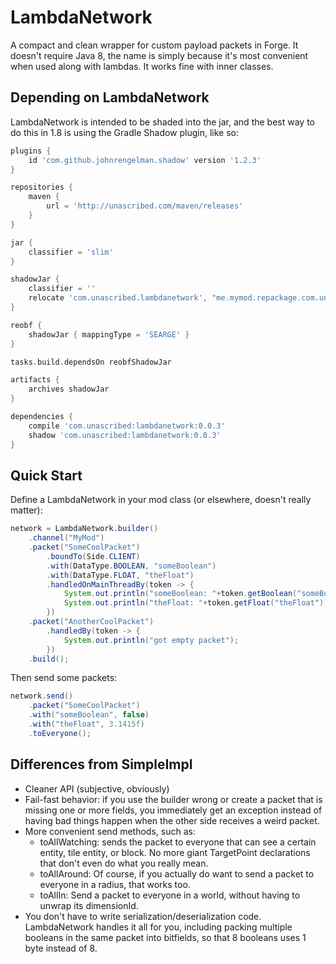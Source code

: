 # LambdaNetwork
A compact and clean wrapper for custom payload packets in Forge. It doesn't
require Java 8, the name is simply because it's most convenient when used along
with lambdas. It works fine with inner classes.

## Depending on LambdaNetwork
LambdaNetwork is intended to be shaded into the jar, and the best way to do this
in 1.8 is using the Gradle Shadow plugin, like so:
```gradle
plugins {
	id 'com.github.johnrengelman.shadow' version '1.2.3'
}

repositories {
	maven {
		url = 'http://unascribed.com/maven/releases'
	}
}

jar {
	classifier = 'slim'
}

shadowJar {
	classifier = ''
	relocate 'com.unascribed.lambdanetwork', "me.mymod.repackage.com.unascribed.lambdanetwork"
}

reobf {
	shadowJar { mappingType = 'SEARGE' }
}

tasks.build.dependsOn reobfShadowJar

artifacts {
	archives shadowJar
}

dependencies {
	compile 'com.unascribed:lambdanetwork:0.0.3'
	shadow 'com.unascribed:lambdanetwork:0.0.3'
}
```

## Quick Start
Define a LambdaNetwork in your mod class (or elsewhere, doesn't really matter):
```java
network = LambdaNetwork.builder()
	.channel("MyMod")
	.packet("SomeCoolPacket")
		.boundTo(Side.CLIENT)
		.with(DataType.BOOLEAN, "someBoolean")
		.with(DataType.FLOAT, "theFloat")
		.handledOnMainThreadBy(token -> {
			System.out.println("someBoolean: "+token.getBoolean("someBoolean"));
			System.out.println("theFloat: "+token.getFloat("theFloat"));
		})
	.packet("AnotherCoolPacket")
		.handledBy(token -> {
			System.out.println("got empty packet");
		})
	.build();
```

Then send some packets:
```java
network.send()
	.packet("SomeCoolPacket")
	.with("someBoolean", false)
	.with("theFloat", 3.1415f)
	.toEveryone();
```

## Differences from SimpleImpl

* Cleaner API (subjective, obviously)
* Fail-fast behavior: if you use the builder wrong or create a packet that is
	missing one or more fields, you immediately get an exception instead of
	having bad things happen when the other side receives a weird packet.
* More convenient send methods, such as:
	* toAllWatching: sends the packet to everyone that can see a certain entity,
		tile entity, or block. No more giant TargetPoint declarations that don't
		even do what you really mean.
	* toAllAround: Of course, if you actually do want to send a packet to
		everyone in a radius, that works too.
	* toAllIn: Send a packet to everyone in a world, without having to unwrap
		its dimensionId.
* You don't have to write serialization/deserialization code. LambdaNetwork
	handles it all for you, including packing multiple booleans in the same
	packet into bitfields, so that 8 booleans uses 1 byte instead of 8.
